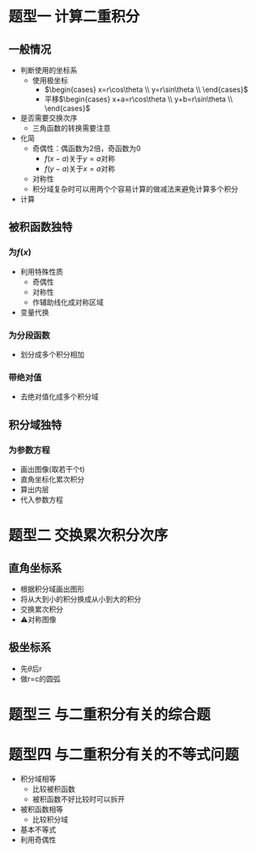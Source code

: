 # 题型一 计算二重积分

## 一般情况

- 判断使用的坐标系
   - 使用极坐标
      - $\begin{cases}
      x=r\cos\theta \\
      y=r\sin\theta \\
      \end{cases}$
      - 平移$\begin{cases}
      x+a=r\cos\theta \\
      y+b=r\sin\theta \\
      \end{cases}$
- 是否需要交换次序
  -  三角函数的转换需要注意
- 化简
   - 奇偶性：偶函数为2倍，奇函数为0
      - $f(x-a)$关于$y=a$对称
      - $f(y-a)$关于$x=a$对称
   - 对称性
   - 积分域复杂时可以用两个个容易计算的做减法来避免计算多个积分
- 计算

## 被积函数独特

### 为$f(x)$

- 利用特殊性质
   - 奇偶性
   - 对称性
   - 作辅助线化成对称区域
 - 变量代换

### 为分段函数

- 划分成多个积分相加

### 带绝对值

- 去绝对值化成多个积分域

## 积分域独特

### 为参数方程

- 画出图像(取若干个t)
- 直角坐标化累次积分
- 算出内层
- 代入参数方程

# 题型二 交换累次积分次序

## 直角坐标系
- 根据积分域画出图形
- 将从大到小的积分换成从小到大的积分
- 交换累次积分
- ⚠️对称图像

## 极坐标系
- 先$\theta$后r
- 做r=c的圆弧

# 题型三 与二重积分有关的综合题

# 题型四 与二重积分有关的不等式问题

- 积分域相等
  - 比较被积函数
  - 被积函数不好比较时可以拆开
- 被积函数相等
  - 比较积分域
- 基本不等式
- 利用奇偶性